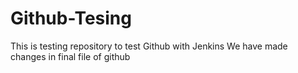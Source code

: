 # Github-Tesing
This is testing repository to test Github with Jenkins
We have made changes in final file of github
